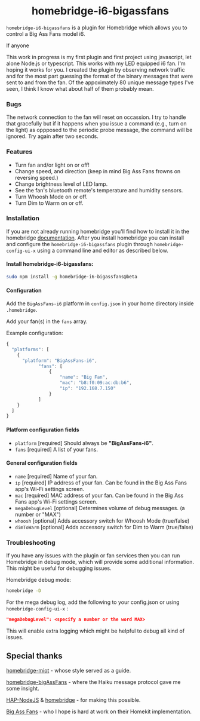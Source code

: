 <span align="center">

# homebridge-i6-bigassfans

<!-- [![verified-by-homebridge](https://badgen.net/badge/homebridge/verified/purple)](https://github.com/homebridge/homebridge/wiki/Verified-Plugins) -->
<!-- [![homebridge-miot](https://badgen.net/npm/v/homebridge-bigassfans-i6?icon=npm)](https://www.npmjs.com/package/homebridge-bigassfans-i6)
[![mit-license](https://badgen.net/npm/license/lodash)](https://github.com/oogje/homebridge-bigassfans-i6/blob/master/LICENSE)
<!-- [![follow-me-on-twitter](https://badgen.net/twitter/follow/merdok_dev?icon=twitter)](https://twitter.com/merdok_dev) -->
<!-- [![join-discord](https://badgen.net/badge/icon/discord?icon=discord&label=homebridge-xiaomi-fan)](https://discord.gg/AFYUZbk) -->

</span>

`homebridge-i6-bigassfans` is a plugin for Homebridge which allows you to control a Big Ass Fans model i6.

If anyone 

This work in progress is my first plugin and first project using javascript, let alone Node.js or typescript.  This works 
with my LED equipped i6 fan.  I'm hoping it works for you.  I created the plugin by observing network traffic and for the 
most part guessing the format of the binary messages that were sent to and from the fan.  Of the appoximately 80 unique 
message types I've seen, I think I know what about half of them probably mean.

### Bugs
The network connection to the fan will reset on occassion.  I try to handle that gracefully but if it happens when you
issue a command (e.g., turn on the light) as oppposed to the periodic probe message, the command will be ignored.  Try again after two seconds.


### Features
* Turn fan and/or light on or off!
* Change speed, and direction (keep in mind Big Ass Fans frowns on reversing speed.)
* Change brightness level of LED lamp.
* See the fan's bluetooth remote's temperature and humidity sensors.
* Turn Whoosh Mode on or off.
* Turn Dim to Warm on or off.

### Installation

If you are not already running homebridge you'll find how to install it in the homebridge [documentation](https://github.com/homebridge/homebridge#readme).  After you install homebridge you can install and configure the `homebridge-i6-bigassfans` plugin through `homebridge-config-ui-x` using a command line and editor as described below.

#### Install homebridge-i6-bigassfans:
```sh
sudo npm install -g homebridge-i6-bigassfans@beta
```

#### Configuration

Add the `BigAssFans-i6` platform in `config.json` in your home directory inside `.homebridge`.

Add your fan(s) in the `fans` array.

Example configuration:

```js
{
  "platforms": [
    {
      "platform": "BigAssFans-i6",
            "fans": [
                {
                    "name": "Big Fan",
                    "mac": "b8:f0:09:ac:db:b6",
                    "ip": "192.168.7.150"
                }
            ]
    }
  ]
}
```


#### Platform configuration fields
- `platform` [required]
Should always be **"BigAssFans-i6"**.
- `fans` [required]
A list of your fans.
#### General configuration fields
- `name` [required]
Name of your fan.
- `ip` [required]
IP address of your fan.  Can be found in the Big Ass Fans app's Wi-Fi settings screen.
- `mac` [required]
MAC address of your fan.  Can be found in the Big Ass Fans app's Wi-Fi settings screen.
- `megaDebugLevel` [optional]
Determines volume of debug messages. (a number or "MAX")
- `whoosh` [optional]
Adds accessory switch for Whoosh Mode (true/false)
- `dimToWarm` [optional]
Adds accessory switch for Dim to Warm (true/false)

### Troubleshooting
If you have any issues with the plugin or fan services then you can run Homebridge in debug mode, which will provide some additional information. This might be useful for debugging issues.

Homebridge debug mode:
```sh
homebridge -D
```

For the mega debug log, add the following to your config.json or using `homebridge-config-ui-x` :
```json
"megaDebugLevel": <specify a number or the word MAX>
```
This will enable extra logging which might be helpful to debug all kind of issues.

## Special thanks
[homebridge-miot](https://github.com/merdok/homebridge-miot) - whose style served as a guide.

[homebridge-bigAssFans](https://github.com/sean9keenan/homebridge-bigAssFans) - where the Haiku message protocol gave me some insight.

[HAP-NodeJS](https://github.com/KhaosT/HAP-NodeJS) & [homebridge](https://github.com/nfarina/homebridge) - for making this possible.

[Big Ass Fans](https://www.bigassfans.com) - who I hope is hard at work on their Homekit implementation.
